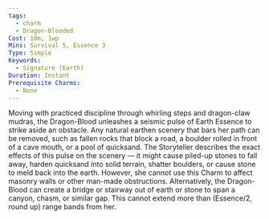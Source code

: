 ```yaml
---
tags:
  - charm
  - Dragon-Blooded
Cost: 10m, 1wp
Mins: Survival 5, Essence 3
Type: Simple
Keywords:
  - Signature (Earth)
Duration: Instant
Prerequisite Charms:
  - None
---
```

Moving with practiced discipline through whirling steps and dragon-claw mudras, the Dragon-Blood unleashes a seismic pulse of Earth Essence to strike aside an obstacle. Any natural earthen scenery that bars her path can be removed, such as fallen rocks that block a road, a boulder rolled in front of a cave mouth, or a pool of quicksand. The Storyteller describes the exact effects of this pulse on the scenery — it might cause piled-up stones to fall away, harden quicksand into solid terrain, shatter boulders, or cause stone to meld back into the earth. However, she cannot use this Charm to affect masonry walls or other man-made obstructions. Alternatively, the Dragon-Blood can create a bridge or stairway out of earth or stone to span a canyon, chasm, or similar gap. This cannot extend more than (Essence/2, round up) range bands from her.